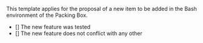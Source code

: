 This template applies for the proposal of a new item to be added in the Bash environment of the Packing Box.

- [] The new feature was tested
- [] The new feature does not conflict with any other
